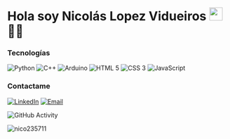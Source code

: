 <h1>Hola soy Nicolás Lopez Vidueiros <img src="https://raw.githubusercontent.com/iampavangandhi/iampavangandhi/master/gifs/Hi.gif" width="30px"> 👨‍💻</h1>

### Tecnologías

![Python](https://img.shields.io/badge/Python-333?style=plastic&logo=python&logoColor=%233776AB)
![C++](https://img.shields.io/badge/C%2B%2B-333?style=plastic&logo=cplusplus&logoColor=%2300599C)
![Arduino](https://img.shields.io/badge/Arduino-333?style=plastic&logo=arduino&logoColor=%2300878F)
![HTML 5](https://img.shields.io/badge/HTML_5-333?style=plastic&logo=html5&logoColor=%23E34F26)
![CSS 3](https://img.shields.io/badge/CSS_3-333?style=plastic&logo=css3&logoColor=%231572B6)
![JavaScript](https://img.shields.io/badge/JavaScript-333?style=plastic&logo=javascript&logoColor=%23F7DF1E)

### Contactame

<a href="https://www.linkedin.com/in/nicol%C3%A1s-l%C3%B3pez-vidueiros-653437229/"><img alt="LinkedIn" src="https://img.shields.io/badge/Linkedin-Nicol%C3%A1s_Lopez_Vidueiros-blue?style=flat-square&logo=linkedin&logoColor=%230A66C2"></a>
<a href="nicolas.lopez.vidueiros@gmail.com"><img alt="Email" src="https://img.shields.io/badge/Gmail-nicolas.lopez.vidueiros@gmail.com-blue?style=flat-square&logo=gmail"></a>  

![GitHub Activity](https://github-readme-stats.vercel.app/api?username=nico235711&show_icons=true)

<p align="left"><img src="https://komarev.com/ghpvc/?username=nico235711&label=Profile%20views&color=0e75b6&style=flat" alt="nico235711"></p>

<!---
Nico235711/Nico235711 is a ✨ special ✨ repository because its `README.md` (this file) appears on your GitHub profile.
You can click the Preview link to take a look at your changes.
--->
